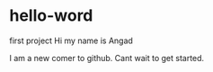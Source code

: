 # hello-word
first project
Hi my name is Angad

I am a new comer to github. Cant wait to get started. 
